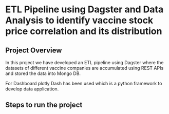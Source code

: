 # ETL Pipeline using Dagster and Data Analysis to identify vaccine stock price correlation and its distribution

## Project Overview

In this project we have developed an ETL pipeline using Dagster where the datasets of different vaccine companies are accumulated using REST APIs and stored the data into Mongo DB. 

For Dashboard plotly Dash has been used which is a python framework to develop data application.

## Steps to run the project


